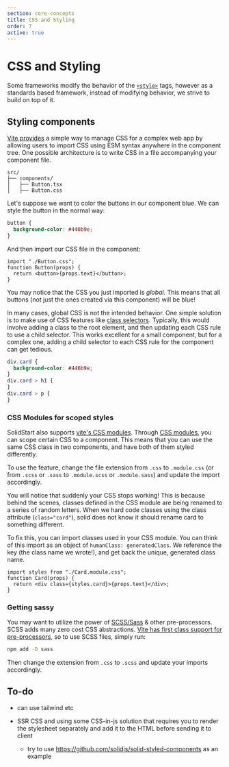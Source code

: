 ```yaml
---
section: core-concepts
title: CSS and Styling
order: 7
active: true
---
```


# CSS and Styling

Some frameworks modify the behavior of the [`<style>`](https://developer.mozilla.org/en-US/docs/Web/HTML/Element/style) tags, however as a standards based framework, instead of modifying behavior, we strive to build on top of it.

## Styling components

[Vite provides](https://vitejs.dev/guide/features.html#css) a simple way to manage CSS for a complex web app by allowing users to import CSS using ESM syntax anywhere in the component tree. One possible architecture is to write CSS in a file accompanying your component file.

```
src/
├── components/
│   ├── Button.tsx
│   ├── Button.css
```

Let's suppose we want to color the buttons in our component blue. We can style the button in the normal way:

```css
button {
  background-color: #446b9e;
}
```

And then import our CSS file in the component:

```tsx
import "./Button.css";
function Button(props) {
  return <button>{props.text}</button>;
}
```

You may notice that the CSS you just imported is _global_. This means that all buttons (not just the ones created via this component) will be blue!

In many cases, global CSS is not the intended behavior. One simple solution is to make use of CSS features like [class selectors](https://developer.mozilla.org/en-US/docs/Web/CSS/Class_selectors). Typically, this would involve adding a class to the root element, and then updating each CSS rule to use a child selector. This works excellent for a small component, but for a complex one, adding a child selector to each CSS rule for the component can get tedious.

```css
div.card {
  background-color: #446b9e;
}
div.card > h1 {
}
div.card > p {
}
```

### CSS Modules for scoped styles

SolidStart also supports [vite's CSS modules](https://vitejs.dev/guide/features.html#css-modules). Through [CSS modules](https://github.com/css-modules/css-modules), you can scope certain CSS to a component. This means that you can use the same CSS class in two components, and have both of them styled differently.

To use the feature, change the file extension from `.css` to `.module.css` (or from `.scss` or `.sass` to `.module.scss` or `.module.sass`) and update the import accordingly.

You will notice that suddenly your CSS stops working! This is because behind the scenes, classes defined in the CSS module are being renamed to a series of random letters. When we hard code classes using the class attribute (`class="card"`), solid does not know it should rename card to something different.

To fix this, you can import classes used in your CSS module. You can think of this import as an object of `humanClass: generatedClass`. We reference the key (the class name we wrote!), and get back the unique, generated class name.

```tsx
import styles from "./Card.module.css";
function Card(props) {
  return <div class={styles.card}>{props.text}</div>;
}
```

### Getting sassy

You may want to utilize the power of [SCSS/Sass](https://sass-lang.com) & other pre-processors. SCSS adds many zero cost CSS abstractions. [Vite has first class support for pre-processors](https://vitejs.dev/guide/features.html#css-pre-processors), so to use SCSS files, simply run:

```bash
npm add -D sass
```

Then change the extension from `.css` to `.scss` and update your imports accordingly.

## To-do

- can use tailwind etc

- SSR CSS and using some CSS-in-js solution that requires you to render the stylesheet separately and add it to the HTML before sending it to client
  - try to use https://github.com/solidjs/solid-styled-components as an example
